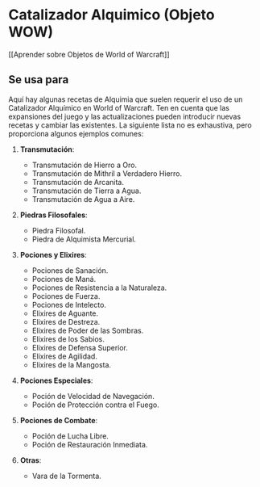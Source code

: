 # Catalizador Alquimico (Objeto WOW)

[[Aprender sobre Objetos de World of Warcraft]]
## Se usa para

Aquí hay algunas recetas de Alquimia que suelen requerir el uso de un Catalizador Alquímico en World of Warcraft. Ten en cuenta que las expansiones del juego y las actualizaciones pueden introducir nuevas recetas y cambiar las existentes. La siguiente lista no es exhaustiva, pero proporciona algunos ejemplos comunes:

1. **Transmutación**: 
   - Transmutación de Hierro a Oro.
   - Transmutación de Mithril a Verdadero Hierro.
   - Transmutación de Arcanita.
   - Transmutación de Tierra a Agua.
   - Transmutación de Agua a Aire.

2. **Piedras Filosofales**:
   - Piedra Filosofal.
   - Piedra de Alquimista Mercurial.

3. **Pociones y Elixires**:
   - Pociones de Sanación.
   - Pociones de Maná.
   - Pociones de Resistencia a la Naturaleza.
   - Pociones de Fuerza.
   - Pociones de Intelecto.
   - Elixires de Aguante.
   - Elixires de Destreza.
   - Elixires de Poder de las Sombras.
   - Elixires de los Sabios.
   - Elixires de Defensa Superior.
   - Elixires de Agilidad.
   - Elixires de la Mangosta.

4. **Pociones Especiales**:
   - Poción de Velocidad de Navegación.
   - Poción de Protección contra el Fuego.

5. **Pociones de Combate**:
   - Poción de Lucha Libre.
   - Poción de Restauración Inmediata.

6. **Otras**:
   - Vara de la Tormenta.